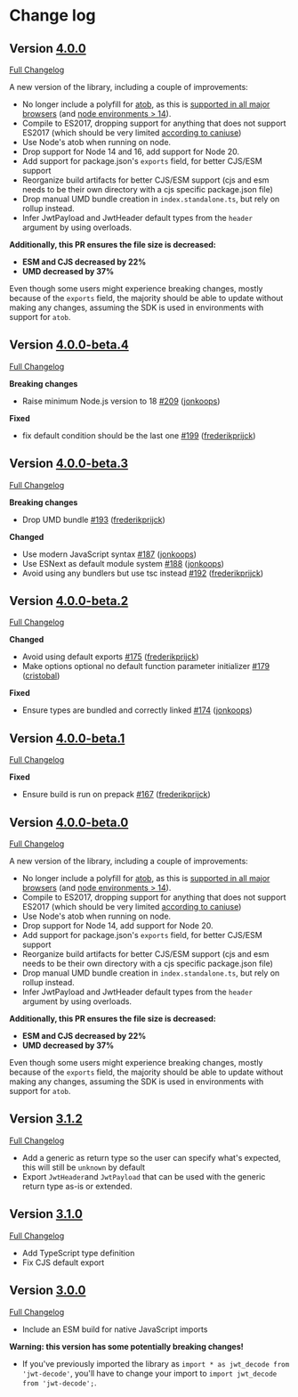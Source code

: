 # Change log

## Version [4.0.0](https://github.com/auth0/jwt-decode/releases/tag/v4.0.0)

[Full Changelog](https://github.com/auth0/jwt-decode/compare/v3.1.2..v4.0.0)

A new version of the library, including a couple of improvements:

- No longer include a polyfill for [atob](https://developer.mozilla.org/en-US/docs/Web/API/atob), as this is [supported in all major browsers](https://caniuse.com/?search=atob) (and [node environments > 14](https://developer.mozilla.org/en-US/docs/Web/API/atob#browser_compatibility)).
- Compile to ES2017, dropping support for anything that does not support ES2017 (which should be very limited [according to caniuse](https://caniuse.com/?search=es2017))
- Use Node's atob when running on node.
- Drop support for Node 14 and 16, add support for Node 20.
- Add support for package.json's `exports` field, for better CJS/ESM support
- Reorganize build artifacts for better CJS/ESM support (cjs and esm needs to be their own directory with a cjs specific package.json file)
- Drop manual UMD bundle creation in `index.standalone.ts`, but rely on rollup instead.
- Infer JwtPayload and JwtHeader default types from the `header` argument by using overloads.

**Additionally, this PR ensures the file size is decreased:**

- **ESM and CJS decreased by 22%**
- **UMD decreased by 37%**

Even though some users might experience breaking changes, mostly because of the `exports` field, the majority should be able to update without making any changes, assuming the SDK is used in environments with support for `atob`.

## Version [4.0.0-beta.4](https://github.com/auth0/jwt-decode/releases/tag/v4.0.0-beta.4)

[Full Changelog](https://github.com/auth0/jwt-decode/compare/v4.0.0-beta.3..v4.0.0-beta.4)

**Breaking changes**
- Raise minimum Node.js version to 18 [\#209](https://github.com/auth0/jwt-decode/pull/209) ([jonkoops](https://github.com/jonkoops))

**Fixed**
- fix default condition should be the last one [\#199](https://github.com/auth0/jwt-decode/pull/199) ([frederikprijck](https://github.com/frederikprijck))

## Version [4.0.0-beta.3](https://github.com/auth0/jwt-decode/releases/tag/v4.0.0-beta.3)

[Full Changelog](https://github.com/auth0/jwt-decode/compare/v4.0.0-beta.2..v4.0.0-beta.3)

**Breaking changes**
- Drop UMD bundle [\#193](https://github.com/auth0/jwt-decode/pull/193) ([frederikprijck](https://github.com/frederikprijck))

**Changed**
- Use modern JavaScript syntax [\#187](https://github.com/auth0/jwt-decode/pull/187) ([jonkoops](https://github.com/jonkoops))
- Use ESNext as default module system [\#188](https://github.com/auth0/jwt-decode/pull/188) ([jonkoops](https://github.com/jonkoops))
- Avoid using any bundlers but use tsc instead [\#192](https://github.com/auth0/jwt-decode/pull/192) ([frederikprijck](https://github.com/frederikprijck))

## Version [4.0.0-beta.2](https://github.com/auth0/jwt-decode/releases/tag/v4.0.0-beta.2)

[Full Changelog](https://github.com/auth0/jwt-decode/compare/v4.0.0-beta.1..v4.0.0-beta.2)

**Changed**
- Avoid using default exports [\#175](https://github.com/auth0/jwt-decode/pull/175) ([frederikprijck](https://github.com/frederikprijck))
- Make options optional no default function parameter initializer [\#179](https://github.com/auth0/jwt-decode/pull/179) ([cristobal](https://github.com/cristobal))

**Fixed**
- Ensure types are bundled and correctly linked [\#174](https://github.com/auth0/jwt-decode/pull/174) ([jonkoops](https://github.com/jonkoops))

## Version [4.0.0-beta.1](https://github.com/auth0/jwt-decode/releases/tag/v4.0.0-beta.1)

[Full Changelog](https://github.com/auth0/jwt-decode/compare/v4.0.0-beta.0..v4.0.0-beta.1)

**Fixed**
- Ensure build is run on prepack [\#167](https://github.com/auth0/jwt-decode/pull/167) ([frederikprijck](https://github.com/frederikprijck))

## Version [4.0.0-beta.0](https://github.com/auth0/jwt-decode/releases/tag/v4.0.0-beta.0)

[Full Changelog](https://github.com/auth0/jwt-decode/compare/v3.1.2..v4.0.0-beta.0)

A new version of the library, including a couple of improvements:

- No longer include a polyfill for [atob](https://developer.mozilla.org/en-US/docs/Web/API/atob), as this is [supported in all major browsers](https://caniuse.com/?search=atob) (and [node environments > 14](https://developer.mozilla.org/en-US/docs/Web/API/atob#browser_compatibility)).
- Compile to ES2017, dropping support for anything that does not support ES2017 (which should be very limited [according to caniuse](https://caniuse.com/?search=es2017))
- Use Node's atob when running on node.
- Drop support for Node 14, add support for Node 20.
- Add support for package.json's `exports` field, for better CJS/ESM support
- Reorganize build artifacts for better CJS/ESM support (cjs and esm needs to be their own directory with a cjs specific package.json file)
- Drop manual UMD bundle creation in `index.standalone.ts`, but rely on rollup instead.
- Infer JwtPayload and JwtHeader default types from the `header` argument by using overloads.

**Additionally, this PR ensures the file size is decreased:**

- **ESM and CJS decreased by 22%**
- **UMD decreased by 37%**

Even though some users might experience breaking changes, mostly because of the `exports` field, the majority should be able to update without making any changes, assuming the SDK is used in environments with support for `atob`.

## Version [3.1.2](https://github.com/auth0/jwt-decode/releases/tag/v3.1.2)

[Full Changelog](https://github.com/auth0/jwt-decode/compare/v3.1.1..v3.1.2)

- Add a generic as return type so the user can specify what's expected, this will still be `unknown` by default
- Export `JwtHeader`and `JwtPayload` that can be used with the generic return type as-is or extended.

## Version [3.1.0](https://github.com/auth0/jwt-decode/releases/tag/v3.1.0)

[Full Changelog](https://github.com/auth0/jwt-decode/compare/v3.0.0..v3.1.0)

- Add TypeScript type definition
- Fix CJS default export

## Version [3.0.0](https://github.com/auth0/jwt-decode/releases/tag/v3.0.0)

[Full Changelog](https://github.com/auth0/jwt-decode/compare/v2.0.0..v3.0.0)

- Include an ESM build for native JavaScript imports

**Warning: this version has some potentially breaking changes!**

- If you've previously imported the library as `import * as jwt_decode from 'jwt-decode'`, you'll have to change your import to `import jwt_decode from 'jwt-decode';`.
